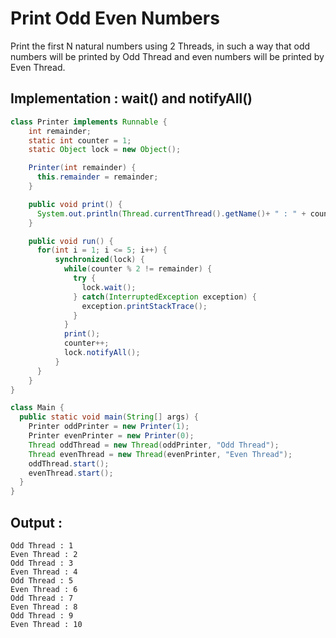 # Print Odd Even Numbers
Print the first N natural numbers using 2 Threads, in such a way that odd numbers will be printed by Odd Thread and even numbers will be printed by Even Thread.

## Implementation : wait() and notifyAll()
```java
class Printer implements Runnable {
    int remainder;
    static int counter = 1;
    static Object lock = new Object();

    Printer(int remainder) {
      this.remainder = remainder;
    }

    public void print() {
      System.out.println(Thread.currentThread().getName()+ " : " + counter);
    }

    public void run() {
      for(int i = 1; i <= 5; i++) {
          synchronized(lock) {
            while(counter % 2 != remainder) {
              try {
                lock.wait();
              } catch(InterruptedException exception) {
                exception.printStackTrace();
              }
            }
            print();
            counter++;
            lock.notifyAll();
          }
      }
    }
}

class Main {
  public static void main(String[] args) {
    Printer oddPrinter = new Printer(1);
    Printer evenPrinter = new Printer(0);
    Thread oddThread = new Thread(oddPrinter, "Odd Thread");
    Thread evenThread = new Thread(evenPrinter, "Even Thread");
    oddThread.start();
    evenThread.start();
  }
}

```

## Output :
```
Odd Thread : 1
Even Thread : 2
Odd Thread : 3
Even Thread : 4
Odd Thread : 5
Even Thread : 6
Odd Thread : 7
Even Thread : 8
Odd Thread : 9
Even Thread : 10
```
